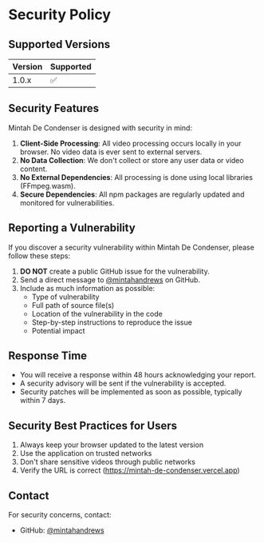 # Security Policy

## Supported Versions

| Version | Supported          |
| ------- | ------------------ |
| 1.0.x   | :white_check_mark: |

## Security Features

Mintah De Condenser is designed with security in mind:

1. **Client-Side Processing**: All video processing occurs locally in your browser. No video data is ever sent to external servers.
2. **No Data Collection**: We don't collect or store any user data or video content.
3. **No External Dependencies**: All processing is done using local libraries (FFmpeg.wasm).
4. **Secure Dependencies**: All npm packages are regularly updated and monitored for vulnerabilities.

## Reporting a Vulnerability

If you discover a security vulnerability within Mintah De Condenser, please follow these steps:

1. **DO NOT** create a public GitHub issue for the vulnerability.
2. Send a direct message to [@mintahandrews](https://github.com/mintahandrews) on GitHub.
3. Include as much information as possible:
   - Type of vulnerability
   - Full path of source file(s)
   - Location of the vulnerability in the code
   - Step-by-step instructions to reproduce the issue
   - Potential impact

## Response Time

- You will receive a response within 48 hours acknowledging your report.
- A security advisory will be sent if the vulnerability is accepted.
- Security patches will be implemented as soon as possible, typically within 7 days.

## Security Best Practices for Users

1. Always keep your browser updated to the latest version
2. Use the application on trusted networks
3. Don't share sensitive videos through public networks
4. Verify the URL is correct (https://mintah-de-condenser.vercel.app)

## Contact

For security concerns, contact:
- GitHub: [@mintahandrews](https://github.com/mintahandrews)
